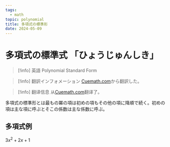 ```yaml
---
tags:
  - math
topic: polynomial
title: 多項式の標準形
date: 2024-05-09
---
```


# 多項式の標準式 「ひょうじゅんしき」

> [!info] 英語
> Polynomial Standard Form

> [!info] 翻訳インフォメーション
> [Cuemath.com](https://www.cuemath.com/algebra/standard-form-polynomial/)から翻訳した。

> [!info] 翻译信息
> 从[Cuemath.com](https://www.cuemath.com/algebra/standard-form-polynomial/)翻译了。

多項式の標準形とは最もの冪の項は初めの項もその他の項に降順で続く。初めの項は主な項に呼ぶとそこの係数は主な係数に呼ぶ。

## 多項式例

$3x^2+2x+1$
